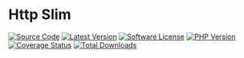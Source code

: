 # Http Slim

<!-- BADGES_START -->
[![Source Code][badge-source]][source]
[![Latest Version][badge-release]][packagist]
[![Software License][badge-license]][license]
[![PHP Version][badge-php]][php]
[![Coverage Status][badge-coverage]][coverage]
[![Total Downloads][badge-downloads]][downloads]

[badge-source]: http://img.shields.io/badge/source-JustSteveKing/http-slim-blue.svg?style=flat-square
[badge-release]: https://img.shields.io/packagist/v/juststeveking/http-slim.svg?style=flat-square&label=release
[badge-license]: https://img.shields.io/packagist/l/juststeveking/http-slim.svg?style=flat-square
[badge-php]: https://img.shields.io/packagist/php-v/juststeveking/http-slim.svg?style=flat-square

[badge-coverage]: https://img.shields.io/coveralls/github/juststeveking/http-slim/master.svg?style=flat-square
[badge-downloads]: https://img.shields.io/packagist/dt/juststeveking/http-slim.svg?style=flat-square&colorB=mediumvioletred

[source]: https://github.com/JustSteveKing/http-slim
[packagist]: https://packagist.org/packages/juststeveking/http-slim
[license]: https://github.com/JustSteveKing/http-slim/blob/master/LICENSE.md
[php]: https://php.net
[coverage]: https://coveralls.io/r/JustSteveKing/http-slim?branch=master
[downloads]: https://packagist.org/packages/juststeveking/http-slim
<!-- BADGES_END -->